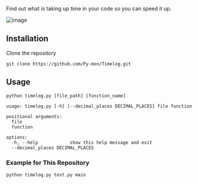 Find out what is taking up time in your code so you can speed it up.

![image](https://github.com/Py-mon/Timelog/assets/102424561/210cb7a0-a577-4430-935c-0026d7f8123e)


## Installation

Clone the repository 
```
git clone https://github.com/Py-mon/Timelog.git
```

## Usage

```
python timelog.py [file_path] [function_name]
```

```
usage: timelog.py [-h] [--decimal_places DECIMAL_PLACES] file function

positional arguments:
  file
  function

options:
  -h, --help            show this help message and exit
  --decimal_places DECIMAL_PLACES
```

### Example for This Repository
```
python timelog.py test.py main
```
